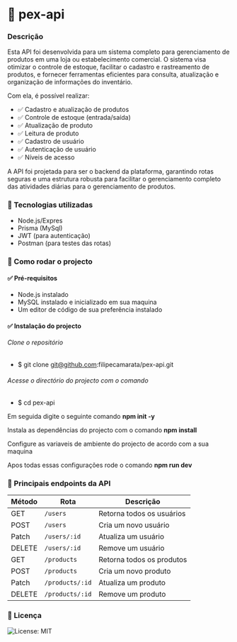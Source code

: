 # 📌 pex-api


### Descrição
Esta API foi desenvolvida para um sistema completo para gerenciamento de produtos em uma loja ou estabelecimento comercial. O sistema visa otimizar o controle de estoque, facilitar o cadastro e rastreamento de produtos, e fornecer ferramentas eficientes para consulta, atualização e organização de informações do inventário.

Com ela, é possível realizar:

 - ✅ Cadastro e atualização de produtos
 - ✅ Controle de estoque (entrada/saída)
 - ✅ Atualização de produto
 - ✅ Leitura de produto
 - ✅ Cadastro de usuário
 - ✅ Autenticação de usuário
 - ✅ Níveis de acesso
 

A API foi projetada para ser o backend da plataforma, garantindo rotas seguras e uma estrutura robusta para facilitar o gerenciamento completo das atividades diárias para o gerenciamento de produtos.

### 🚀 Tecnologias utilizadas

- Node.js/Expres
- Prisma (MySql)
- JWT (para autenticação)
- Postman (para testes das rotas)


### 📄 Como rodar o projecto


#### ✅  Pré-requisitos
 - Node.js instalado
 - MySQL instalado e inicializado em sua maquina
 - Um editor de código de sua preferência instalado

#### ✅  Instalação do projecto

###### Clone o repositório

- $ git clone git@github.com:filipecamarata/pex-api.git

###### Acesse o directório do projecto com o comando
- $ cd pex-api

Em seguida digite o seguinte comando **npm init -y**

Instala as dependências do projecto com o comando **npm install**

Configure as variaveis de ambiente do projecto de acordo com a sua maquina

Apos todas essas configurações rode o comando **npm run dev**


### 🔗 Principais endpoints da API 


| Método  | Rota               | Descrição                     |
|---------|--------------------|-------------------------------|
| GET     | `/users`           | Retorna todos os usuários     |
| POST    | `/users`           | Cria um novo usuário          |
| Patch   | `/users/:id`       | Atualiza um usuário           |
| DELETE  | `/users/:id`       | Remove um usuário             |
|  GET    | `/products`        | Retorna todos os produtos     |
| POST    | `/products`        | Cria um novo produto          |
| Patch   | `/products/:id`    | Atualiza um produto           |
| DELETE  | `/products/:id`    | Remove um produto             |
 
 

### 📝  Licença
![License: MIT](https://img.shields.io/badge/License-MIT-blue.svg)

